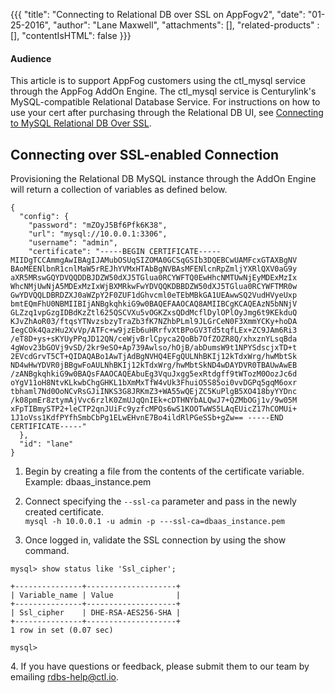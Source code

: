 {{{
  "title": "Connecting to Relational DB over SSL on AppFogv2",
  "date": "01-25-2016",
  "author": "Lane Maxwell",
  "attachments": [],
  "related-products" : [],
  "contentIsHTML": false
}}}



#### Audience

This article is to support AppFog customers using the ctl_mysql service through the AppFog AddOn Engine.  The ctl_mysql service is Centurylink's MySQL-compatible Relational Database Service.  For instructions on how to use your cert after purchasing through the Relational DB UI, see [Connecting to MySQL Relational DB Over SSL](../Database/connecting-to-mysql-rdbs-over-ssl.md).

## Connecting over SSL-enabled Connection
Provisioning the Relational DB MySQL instance through the AddOn Engine will return a collection of variables as defined below.

```
{
  "config": {
    "password": "mZOyJ5Bf6Pfk6K38",
    "url": "mysql://10.0.0.1:3306",
    "username": "admin",
    "certificate": "-----BEGIN CERTIFICATE----- MIIDgTCCAmmgAwIBAgIJAMubOSUqSIZOMA0GCSqGSIb3DQEBCwUAMFcxGTAXBgNV BAoMEENlbnR1cnlMaW5rREJhYVMxHTAbBgNVBAsMFENlcnRpZmljYXRlQXV0aG9y aXR5MRswGQYDVQQDDBJDZW50dXJ5TGlua0RCYWFTQ0EwHhcNMTUwNjEyMDExMzIx WhcNMjUwNjA5MDExMzIxWjBXMRkwFwYDVQQKDBBDZW50dXJ5TGlua0RCYWFTMR0w GwYDVQQLDBRDZXJ0aWZpY2F0ZUF1dGhvcml0eTEbMBkGA1UEAwwSQ2VudHVyeUxp bmtEQmFhU0NBMIIBIjANBgkqhkiG9w0BAQEFAAOCAQ8AMIIBCgKCAQEAzN5bNNjV GLZzq1vpGzgIDBdKzZtl625QSCVXu5vOGKZxsQDdMcflDylOPlOyJmg6t9KEkduQ KJvZhAoR03/ftqsYTNvzsbzyTraZb3fK7NZhbPLml9JLGrCeN0F3XmmYCKy+hoDA IegCOk4QazHu2XvVp/ATFc+w9jzEb6uHRrfvXtBPoGV3Td5tqfLEx+ZC9JAm6Ri3 /eT8D+ys+sKYUyPPqJD12QN/ceWjvBrlCpyca2QoBb7OfZOZR8Q/xhxznYLsqBda 4gWov23bGOVj9vSD/2kr9eSO+Ap739Awlso/hOjB/abDumsW9t1NPYSdscjxTD+t 2EVcdGrvT5CT+QIDAQABo1AwTjAdBgNVHQ4EFgQULNhBKIj12kTdxWrg/hwMbtSk ND4wHwYDVR0jBBgwFoAULNhBKIj12kTdxWrg/hwMbtSkND4wDAYDVR0TBAUwAwEB /zANBgkqhkiG9w0BAQsFAAOCAQEAbuEg3VquJxgg5exRtdgff9tWTozM0OozJc6d oYgV11oH8NtvKLkwbChgGHKL1bXmMxTfW4vUk3FhuiO5S85oi0vvDGPq5gqM6oxr tbhaml7Nd0OoNCvRsGJiINKS3G8JRKmZ3+WA55wQEjZC5KuPlgB5XO418byYYDnc /k08pmEr8ztymAjVvc6rzlK0ZmUJqQnIEk+cDTHNYbALQwJ7+QZMbOGj1v/9w05M xFpTIBmySTP2+leCTP2qnJUiFc9yzfcMPQs6wS1KOOTwWS5LAqEUicZ17hCOMUi+ 1J1oVss1KdfPYfhSmbCbPg1ELwEHvnE7Bo4ildRlPGeSSb+gZw== -----END CERTIFICATE-----"
  },
  "id": "lane"
}
```
1.  Begin by creating a file from the contents of the certificate variable.  Example: dbaas_instance.pem

2.  Connect specifying the `--ssl-ca` parameter and pass in the newly created certificate.  
`mysql -h 10.0.0.1 -u admin -p ---ssl-ca=dbaas_instance.pem`

3.  Once logged in, validate the SSL connection by using the show command.

`mysql> show status like 'Ssl_cipher';`

```
+---------------+--------------------+
| Variable_name | Value              |
+---------------+--------------------+
| Ssl_cipher    | DHE-RSA-AES256-SHA |
+---------------+--------------------+
1 row in set (0.07 sec)

mysql>
```
<p>4.  If you have questions or feedback, please submit them to our team by emailing <a href="mailto:rdbs-help@ctl.io">rdbs-help@ctl.io</a>.
